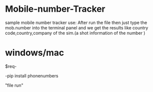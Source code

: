 # Mobile-number-Tracker

sample mobile number tracker 
use: After run the file then just type the mob.number into the terminal panel and we get the results like country code,country,company of the sim.(a shot information of the number )


# windows/mac
$req-

-pip install phonenumbers

"file run"
